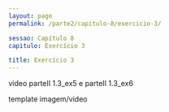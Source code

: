 ```yaml
---
layout: page
permalink: /parte2/capitulo-8/exercicio-3/

sessao: Capítulo 8
capitulo: Exercício 3

title: Exercício 3
---
```


video parteII 1.3_ex5 e parteII 1.3_ex6

template imagem/video

